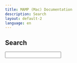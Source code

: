 ```yaml
---
title: MAMP (Mac) Documentation
description: Search
layout: default-2
language: en
---
```


## Search

<!--{% for page in site.pages %}{{page.url}},{% endfor %}-->

<form action="/en/Search/">
  <input type="text" name="q" id="tipue_search_input" autocomplete="off" required>
</form>
<div id="tipue_search_content"></div>

<script>

var tipuesearch_pages = [{% for page in site.pages %}"{{page.url}}"{% if forloop.last == false %},{% endif %}{% endfor %}];

var tipuesearch = {"pages": [
     {"title": "Tipue", "text": "", "tags": "jQuery HTML5 CSS", "url": "http://www.tipue.com"},
     {"title": "Tipue Search, a site search engine jQuery plugin", "text": "Tipue Search is a site search engine jQuery plugin. It's free, open source, responsive and fast. Tipue Search only needs a browser that supports jQuery. It doesn't need MySQL or similar. In Static mode it doesn't even need a web server.", "tags": "JavaScript", "url": "http://www.tipue.com/search"},
     {"title": "Tipue Search Documentation", "text": "Tipue Search is a site search engine jQuery plugin. It's free, open source and responsive. Tipue Search uses various modes for loading content. Static mode uses a JavaScript object, while JSON mode uses JSON. Live mode grabs content from a list of pages dynamically.", "tags": "docs", "url": "http://www.tipue.com/search/docs"},     
     {"title": "Tipue Search Static mode demo", "text": "Tipue Search is a site search engine jQuery plugin. This is a demo of Static mode. Enter tipue into the search box above.", "tags": "", "url": "http://www.tipue.com/search/demos/static"},
     {"title": "Tipue Search Live mode demo", "text": "Tipue Search is a site search engine jQuery plugin. This is a demo of Live mode. Enter tipue into the search box above.", "tags": "", "url": "http://www.tipue.com/search/demos/live"},
     {"title": "Tipue jQuery plugins Support", "text": "If you're stuck we offer a range of flexible support plans for our jQuery plugins.", "tags": "", "url": "http://www.tipue.com/support"},
     {"title": "Tipr, a small and simple jQuery tooltip plugin", "text": "Tipr is a small and simple jQuery tooltip plugin. It's free and open source. Tipr displays attractive tooltips, and it's a shade under 4KB, CSS included.", "tags": "JavaScript", "url": "http://www.tipue.com/tipr"},
     {"title": "The Tipue blog", "text": "An occasional blog covering CSS, web development, etc.", "tags": "HTML5", "url": "http://www.tipue.com/?d=2"},
     {"title": "About Tipue", "text": "Tipue is a small web development studio based in North London. We've been around for well over a decade. We design innovative add-ins, plugins, code and features with heavy-duty Perl, MySQL and jQuery.", "tags": "", "url": "http://www.tipue.com/about"},     
     {"title": "The Tipue blog - The complete guide to centering a div", "text": "Every new developer inevitably finds that centering a div isn't as obvious as you'd expect. Centering what's inside a div is easy enough by giving the text-align property a value of center, but then things tend to get a bit sticky. When you get to centering a div vertically, you can end up in a world of CSS hurt.", "tags": "HTML", "url": "http://www.tipue.com/blog/center-a-div"},
     {"title": "The Tipue blog - Native HTML5 autocomplete with input list", "text": "This article shows how with the HTML5 input list attribute and datalist element you can easily set up an input box with a custom autocomplete without jQuery, JavaScript or similar.", "tags": "", "url": "http://www.tipue.com/blog/input-list"},
     {"title": "The Tipue blog - The really simple guide to z-index", "text": "The CSS z-index property often trips up new and even experienced developers. The aim of this article is to boil down a somewhat-complex specification to 3 major points, which should ease most z-index pain.", "tags": "", "url": "http://www.tipue.com/z-index"}
]};

$(document).ready(function() {
     $('#tipue_search_input').tipuesearch();
});
</script>
